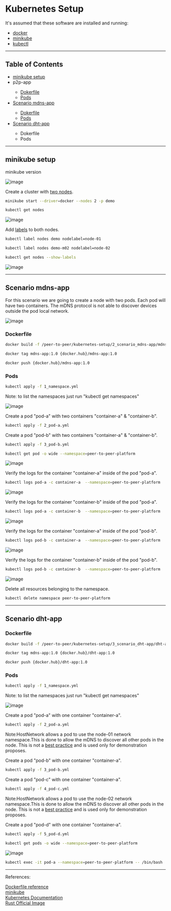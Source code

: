 # Kubernetes Setup

It's assumed that these software are installed and running:

<ul>
  <li><a href="https://docs.docker.com/engine/install/ubuntu/" target="_blank">docker</a></li>
  <li><a href="https://minikube.sigs.k8s.io/docs/start/" target="_blank">minikube</a></li>
  <li><a href="https://kubernetes.io/docs/tasks/tools/install-kubectl-linux/" target="_blank">kubectl</a></li>
</ul>
<hr>

## Table of Contents<br>
<ul>
  <li><a href="https://github.com/gcp-development/peer-to-peer/blob/main/kubernetes-setup/README.md#minikube-setup" target="_self">minikube setup</a></li>
  <li>p2p-app</li>
  <ul>
    <li><a href="https://github.com/gcp-development/peer-to-peer/tree/main/p2p-setup#dockerfile" target="_self">Dokerfile</a></li>
    <li><a href="https://github.com/gcp-development/peer-to-peer/tree/main/p2p-setup#pods" target="_self">Pods</a></li>
  </ul>
  <li><a href="https://github.com/gcp-development/peer-to-peer/blob/main/kubernetes-setup/README.md#scenario-mdns-app">Scenario mdns-app</a></li>
  <ul>
    <li><a href="https://github.com/gcp-development/peer-to-peer/blob/main/kubernetes-setup/README.md#dockerfile" target="_self">Dokerfile</a></li>
    <li><a href="https://github.com/gcp-development/peer-to-peer/blob/main/kubernetes-setup/README.md#pods" target="_self">Pods</a></li>
  </ul>
  <li><a href="https://github.com/gcp-development/peer-to-peer/blob/main/kubernetes-setup/README.md#scenario-dht-app" target="_self">Scenario dht-app</a></li>
  <ul>
    <li>Dokerfile</li>
    <li>Pods</li>
  </ul>
</ul>
<hr>

## minikube setup

minikube version

![image](https://user-images.githubusercontent.com/76512851/217585412-3467872a-4101-4453-9c9e-34ec32402ca1.png)

Create a cluster with [two nodes](https://minikube.sigs.k8s.io/docs/tutorials/multi_node/).

```bash
minikube start --driver=docker --nodes 2 -p demo
```

```bash
kubectl get nodes
```

![image](https://user-images.githubusercontent.com/76512851/219067968-88c9c1ac-849f-463f-b679-e1181020d9f9.png)

Add [labels](https://kubernetes.io/docs/tasks/configure-pod-container/assign-pods-nodes/#add-a-label-to-a-node) to both nodes.

```bash
kubectl label nodes demo nodelabel=node-01
```

```bash
kubectl label nodes demo-m02 nodelabel=node-02
```

```bash
kubectl get nodes --show-labels
```
![image](https://user-images.githubusercontent.com/76512851/219067571-4a184c2c-b1cb-4e45-8853-412be3a2a64e.png)

<hr>

## Scenario mdns-app

For this scenario we are going to create a node with two pods. Each pod will have two containers. The mDNS protocol is not able to discover devices outside the pod local network. 

![image](https://user-images.githubusercontent.com/76512851/217934985-62b1ce28-82fe-4845-bf4b-32eb96bb2cdf.png)

### Dockerfile

```bash
docker build -f /peer-to-peer/kubernetes-setup/2_scenario_mdns-app/mdns-app-dockerfile.dev -t mdns-app:1.0 .
```

```bash
docker tag mdns-app:1.0 {docker.hub}/mdns-app:1.0
```

```bash
docker push {docker.hub}/mdns-app:1.0
```

### Pods

```bash
kubectl apply -f 1_namespace.yml
```
Note: to list the namespaces just run "kubectl get namespaces"

![image](https://user-images.githubusercontent.com/76512851/217919434-fd6201fb-e75c-4b43-a480-057119532af0.png)

Create a pod "pod-a" with two containers "container-a" & "container-b".

```bash
kubectl apply -f 2_pod-a.yml
```

Create a pod "pod-b" with two containers "container-a" & "container-b".

```bash
kubectl apply -f 3_pod-b.yml
```

```bash
kubectl get pod -o wide --namespace=peer-to-peer-platform
```

![image](https://user-images.githubusercontent.com/76512851/217921445-43279fa5-fdbd-4261-93c2-d3ce1e4fe142.png)

Verify the logs for the container "container-a" inside of the pod "pod-a".
```bash
kubectl logs pod-a -c container-a  --namespace=peer-to-peer-platform
```

![image](https://user-images.githubusercontent.com/76512851/217921067-33107029-5a88-4db3-b8d4-5e0b8d6f955e.png)

Verify the logs for the container "container-b" inside of the pod "pod-a".

```bash
kubectl logs pod-a -c container-b  --namespace=peer-to-peer-platform
```

![image](https://user-images.githubusercontent.com/76512851/217922598-087eaf74-e47d-4233-80ff-7a709137dfa7.png)

Verify the logs for the container "container-a" inside of the pod "pod-b".

```bash
kubectl logs pod-b -c container-a  --namespace=peer-to-peer-platform
```

![image](https://user-images.githubusercontent.com/76512851/217924430-b1a5ee3e-b00f-42d0-9609-a9f7812c5b5a.png)

Verify the logs for the container "container-b" inside of the pod "pod-b".

```bash
kubectl logs pod-b -c container-b  --namespace=peer-to-peer-platform
```

![image](https://user-images.githubusercontent.com/76512851/217924917-4f78508c-8c2a-4119-b831-a5f31590abed.png)

Delete all resources belonging to the namespace.
```bash
kubectl delete namespace peer-to-peer-platform
```

<hr>

## Scenario dht-app

### Dockerfile

```bash
docker build -f /peer-to-peer/kubernetes-setup/3_scenario_dht-app/dht-app-dockerfile.dev -t dht-app:1.0 .
```

```bash
docker tag mdns-app:1.0 {docker.hub}/dht-app:1.0
```

```bash
docker push {docker.hub}/dht-app:1.0
```

### Pods


```bash
kubectl apply -f 1_namespace.yml
```
Note: to list the namespaces just run "kubectl get namespaces"

![image](https://user-images.githubusercontent.com/76512851/217919434-fd6201fb-e75c-4b43-a480-057119532af0.png)

Create a pod "pod-a" with one container "container-a".

```bash
kubectl apply -f 2_pod-a.yml
```
Note:HostNetwork allows a pod to use the node-01 network namespace.This is done to allow the mDNS to discover all other pods in the node. This is not a [best practice](https://kubernetes.io/docs/concepts/configuration/overview/) and is used only for demonstration proposes.

Create a pod "pod-b" with one container "container-a".

```bash
kubectl apply -f 3_pod-b.yml
```

Create a pod "pod-c" with one container "container-a".

```bash
kubectl apply -f 4_pod-c.yml
```
Note:HostNetwork allows a pod to use the node-02 network namespace.This is done to allow the mDNS to discover all other pods in the node. This is not a [best practice](https://kubernetes.io/docs/concepts/configuration/overview/) and is used only for demonstration proposes.

Create a pod "pod-d" with one container "container-a".

```bash
kubectl apply -f 5_pod-d.yml
```

```bash
kubectl get pods -o wide --namespace=peer-to-peer-platform
```

![image](https://user-images.githubusercontent.com/76512851/219071341-c1508a1e-1d18-400b-8298-70601a713869.png)

```bash
kubectl exec -it pod-a --namespace=peer-to-peer-platform -- /bin/bash
```

<hr>

References:

[Dockerfile reference](https://docs.docker.com/engine/reference/builder/)<br>
[minikube](https://minikube.sigs.k8s.io/docs/)<br>
[Kubernetes Documentation](https://kubernetes.io/docs/home/)<br>
[Rust Official Image](https://hub.docker.com/_/rust)
